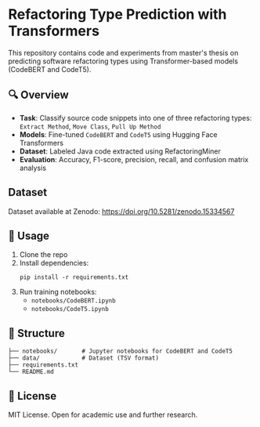 # Refactoring Type Prediction with Transformers

This repository contains code and experiments from master's thesis on predicting software refactoring types using Transformer-based models (CodeBERT and CodeT5).

## 🔍 Overview

- **Task**: Classify source code snippets into one of three refactoring types:  
  `Extract Method`, `Move Class`, `Pull Up Method`
- **Models**: Fine-tuned `CodeBERT` and `CodeT5` using Hugging Face Transformers
- **Dataset**: Labeled Java code extracted using RefactoringMiner
- **Evaluation**: Accuracy, F1-score, precision, recall, and confusion matrix analysis

## Dataset

Dataset available at Zenodo: https://doi.org/10.5281/zenodo.15334567

## 🚀 Usage

1. Clone the repo  
2. Install dependencies:  
   ```
   pip install -r requirements.txt
   ```
3. Run training notebooks:  
   - `notebooks/CodeBERT.ipynb`  
   - `notebooks/CodeT5.ipynb`

## 📂 Structure

```
├── notebooks/       # Jupyter notebooks for CodeBERT and CodeT5
├── data/            # Dataset (TSV format)
├── requirements.txt
└── README.md
```

## 📄 License

MIT License. Open for academic use and further research.
